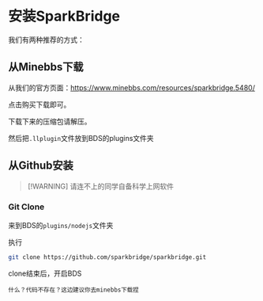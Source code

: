 # 安装SparkBridge
我们有两种推荐的方式：
## 从Minebbs下载

从我们的官方页面：https://www.minebbs.com/resources/sparkbridge.5480/

点击购买下载即可。

下载下来的压缩包请解压。

然后把`.llplugin`文件放到BDS的plugins文件夹

## 从Github安装

> [!WARNING] 请连不上的同学自备科学上网软件

### Git Clone

来到BDS的`plugins/nodejs`文件夹

执行

``` bash
git clone https://github.com/sparkbridge/sparkbridge.git
```

clone结束后，开启BDS

`什么？代码不存在？这边建议你去minebbs下载捏`

